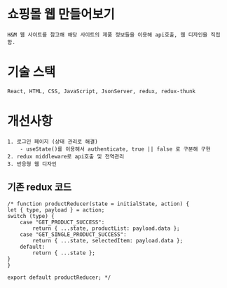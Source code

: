 # 쇼핑몰 웹 만들어보기

    H&M 웹 사이트를 참고해 해당 사이트의 제품 정보들을 이용해 api호출, 웹 디자인을 직접 함.

# 기술 스택

    React, HTML, CSS, JavaScript, JsonServer, redux, redux-thunk

# 개선사항

    1. 로그인 페이지 (상태 관리로 해결)
        - useState()를 이용해서 authenticate, true || false 로 구분해 구현
    2. redux middleware로 api호출 및 전역관리
    3. 반응형 웹 디자인

## 기존 redux 코드

    /* function productReducer(state = initialState, action) {
    let { type, payload } = action;
    switch (type) {
        case "GET_PRODUCT_SUCCESS":
            return { ...state, productList: payload.data };
        case "GET_SINGLE_PRODUCT_SUCCESS":
            return { ...state, selectedItem: payload.data };
        default:
            return { ...state };
    }
    }

    export default productReducer; */
